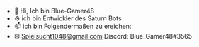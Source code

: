 - 👋 Hi, Ich bin Blue-Gamer48
- ⚙ ich bin Entwickler des Saturn Bots
- 📫 ich bin Folgendermaßen zu ereichen:
- ✉ Spielsucht1048@gmail.com
Discord: Blue_Gamer48#3565

